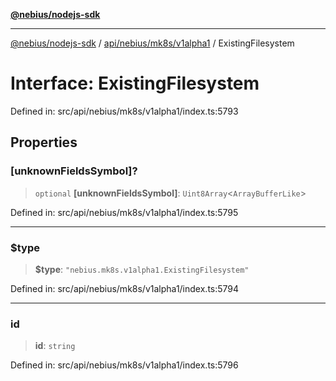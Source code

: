 [**@nebius/nodejs-sdk**](../../../../../README.md)

---

[@nebius/nodejs-sdk](../../../../../README.md) / [api/nebius/mk8s/v1alpha1](../README.md) / ExistingFilesystem

# Interface: ExistingFilesystem

Defined in: src/api/nebius/mk8s/v1alpha1/index.ts:5793

## Properties

### \[unknownFieldsSymbol\]?

> `optional` **\[unknownFieldsSymbol\]**: `Uint8Array`\<`ArrayBufferLike`\>

Defined in: src/api/nebius/mk8s/v1alpha1/index.ts:5795

---

### $type

> **$type**: `"nebius.mk8s.v1alpha1.ExistingFilesystem"`

Defined in: src/api/nebius/mk8s/v1alpha1/index.ts:5794

---

### id

> **id**: `string`

Defined in: src/api/nebius/mk8s/v1alpha1/index.ts:5796
